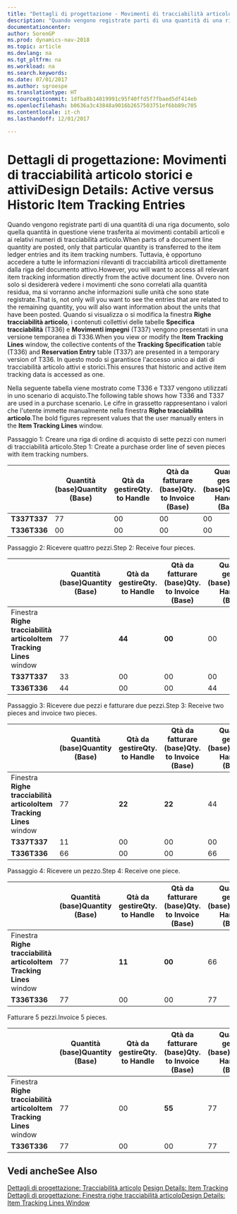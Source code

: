 ```yaml
---
title: "Dettagli di progettazione - Movimenti di tracciabilità articolo storici e attivi"
description: "Quando vengono registrate parti di una quantità di una riga documento, solo quella quantità in questione viene trasferita ai movimenti contabili articoli e ai relativi numeri di tracciabilità articolo. Tuttavia, è opportuno accedere a tutte le informazioni rilevanti di tracciabilità articoli direttamente dalla riga del documento attivo. Ovvero non solo si desidererà vedere i movimenti che sono correlati alla quantità residua, ma si vorranno anche informazioni sulle unità che sono state registrate. Quando si visualizza o si modifica la finestra **Righe tracciabilità articolo**, i contenuti collettivi delle tabelle **Specifica tracciabilità** (T336) e **Movimenti impegni** (T337) vengono presentati in una versione temporanea di T336. In questo modo si garantisce l'accesso unico ai dati di tracciabilità articolo attivi e storici."
documentationcenter: 
author: SorenGP
ms.prod: dynamics-nav-2018
ms.topic: article
ms.devlang: na
ms.tgt_pltfrm: na
ms.workload: na
ms.search.keywords: 
ms.date: 07/01/2017
ms.author: sgroespe
ms.translationtype: HT
ms.sourcegitcommit: 1dfba8b14019991c95f40ffd5f7fbaed5df414eb
ms.openlocfilehash: b0636a3c43848a9016b2657503751ef6bb89c705
ms.contentlocale: it-ch
ms.lasthandoff: 12/01/2017

---
```

# <a name="design-details-active-versus-historic-item-tracking-entries"></a><span data-ttu-id="3e801-107">Dettagli di progettazione: Movimenti di tracciabilità articolo storici e attivi</span><span class="sxs-lookup"><span data-stu-id="3e801-107">Design Details: Active versus Historic Item Tracking Entries</span></span>
<span data-ttu-id="3e801-108">Quando vengono registrate parti di una quantità di una riga documento, solo quella quantità in questione viene trasferita ai movimenti contabili articoli e ai relativi numeri di tracciabilità articolo.</span><span class="sxs-lookup"><span data-stu-id="3e801-108">When parts of a document line quantity are posted, only that particular quantity is transferred to the item ledger entries and its item tracking numbers.</span></span> <span data-ttu-id="3e801-109">Tuttavia, è opportuno accedere a tutte le informazioni rilevanti di tracciabilità articoli direttamente dalla riga del documento attivo.</span><span class="sxs-lookup"><span data-stu-id="3e801-109">However, you will want to access all relevant item tracking information directly from the active document line.</span></span> <span data-ttu-id="3e801-110">Ovvero non solo si desidererà vedere i movimenti che sono correlati alla quantità residua, ma si vorranno anche informazioni sulle unità che sono state registrate.</span><span class="sxs-lookup"><span data-stu-id="3e801-110">That is, not only will you want to see the entries that are related to the remaining quantity, you will also want information about the units that have been posted.</span></span> <span data-ttu-id="3e801-111">Quando si visualizza o si modifica la finestra **Righe tracciabilità articolo**, i contenuti collettivi delle tabelle **Specifica tracciabilità** (T336) e **Movimenti impegni** (T337) vengono presentati in una versione temporanea di T336.</span><span class="sxs-lookup"><span data-stu-id="3e801-111">When you view or modify the **Item Tracking Lines** window, the collective contents of the **Tracking Specification** table (T336) and **Reservation Entry** table (T337) are presented in a temporary version of T336.</span></span> <span data-ttu-id="3e801-112">In questo modo si garantisce l'accesso unico ai dati di tracciabilità articolo attivi e storici.</span><span class="sxs-lookup"><span data-stu-id="3e801-112">This ensures that historic and active item tracking data is accessed as one.</span></span>  

 <span data-ttu-id="3e801-113">Nella seguente tabella viene mostrato come T336 e T337 vengono utilizzati in uno scenario di acquisto.</span><span class="sxs-lookup"><span data-stu-id="3e801-113">The following table shows how T336 and T337 are used in a purchase scenario.</span></span> <span data-ttu-id="3e801-114">Le cifre in grassetto rappresentano i valori che l'utente immette manualmente nella finestra **Righe tracciabilità articolo**.</span><span class="sxs-lookup"><span data-stu-id="3e801-114">The bold figures represent values that the user manually enters in the **Item Tracking Lines** window.</span></span>  

 <span data-ttu-id="3e801-115">Passaggio 1: Creare una riga di ordine di acquisto di sette pezzi con numeri di tracciabilità articolo.</span><span class="sxs-lookup"><span data-stu-id="3e801-115">Step 1: Create a purchase order line of seven pieces with item tracking numbers.</span></span>  

||<span data-ttu-id="3e801-116">**Quantità (base)**</span><span class="sxs-lookup"><span data-stu-id="3e801-116">**Quantity (Base)**</span></span>|<span data-ttu-id="3e801-117">**Qtà da gestire**</span><span class="sxs-lookup"><span data-stu-id="3e801-117">**Qty. to Handle**</span></span>|<span data-ttu-id="3e801-118">**Qtà da fatturare (base)**</span><span class="sxs-lookup"><span data-stu-id="3e801-118">**Qty. to Invoice (Base)**</span></span>|<span data-ttu-id="3e801-119">**Quantità gestita (base)**</span><span class="sxs-lookup"><span data-stu-id="3e801-119">**Quantity Handled (Base)**</span></span>|<span data-ttu-id="3e801-120">**Quantità fatturata (base)**</span><span class="sxs-lookup"><span data-stu-id="3e801-120">**Quantity Invoiced (Base)**</span></span>|  
|-|----------------------------------------------|--------------------------------------------|------------------------------------------------------|-------------------------------------------------------|--------------------------------------------------------|  
|<span data-ttu-id="3e801-121">**T337**</span><span class="sxs-lookup"><span data-stu-id="3e801-121">**T337**</span></span>|<span data-ttu-id="3e801-122">7</span><span class="sxs-lookup"><span data-stu-id="3e801-122">7</span></span>|<span data-ttu-id="3e801-123">0</span><span class="sxs-lookup"><span data-stu-id="3e801-123">0</span></span>|<span data-ttu-id="3e801-124">0</span><span class="sxs-lookup"><span data-stu-id="3e801-124">0</span></span>|<span data-ttu-id="3e801-125">0</span><span class="sxs-lookup"><span data-stu-id="3e801-125">0</span></span>|<span data-ttu-id="3e801-126">0</span><span class="sxs-lookup"><span data-stu-id="3e801-126">0</span></span>|  
|<span data-ttu-id="3e801-127">**T336**</span><span class="sxs-lookup"><span data-stu-id="3e801-127">**T336**</span></span>|<span data-ttu-id="3e801-128">0</span><span class="sxs-lookup"><span data-stu-id="3e801-128">0</span></span>|<span data-ttu-id="3e801-129">0</span><span class="sxs-lookup"><span data-stu-id="3e801-129">0</span></span>|<span data-ttu-id="3e801-130">0</span><span class="sxs-lookup"><span data-stu-id="3e801-130">0</span></span>|<span data-ttu-id="3e801-131">0</span><span class="sxs-lookup"><span data-stu-id="3e801-131">0</span></span>|<span data-ttu-id="3e801-132">0</span><span class="sxs-lookup"><span data-stu-id="3e801-132">0</span></span>|  

 <span data-ttu-id="3e801-133">Passaggio 2: Ricevere quattro pezzi.</span><span class="sxs-lookup"><span data-stu-id="3e801-133">Step 2: Receive four pieces.</span></span>  

||<span data-ttu-id="3e801-134">**Quantità (base)**</span><span class="sxs-lookup"><span data-stu-id="3e801-134">**Quantity (Base)**</span></span>|<span data-ttu-id="3e801-135">**Qtà da gestire**</span><span class="sxs-lookup"><span data-stu-id="3e801-135">**Qty. to Handle**</span></span>|<span data-ttu-id="3e801-136">**Qtà da fatturare (base)**</span><span class="sxs-lookup"><span data-stu-id="3e801-136">**Qty. to Invoice (Base)**</span></span>|<span data-ttu-id="3e801-137">**Quantità gestita (base)**</span><span class="sxs-lookup"><span data-stu-id="3e801-137">**Quantity Handled (Base)**</span></span>|<span data-ttu-id="3e801-138">**Quantità fatturata (base)**</span><span class="sxs-lookup"><span data-stu-id="3e801-138">**Quantity Invoiced (Base)**</span></span>|  
|-|----------------------------------------------|--------------------------------------------|------------------------------------------------------|-------------------------------------------------------|--------------------------------------------------------|  
|<span data-ttu-id="3e801-139">Finestra **Righe tracciabilità articolo**</span><span class="sxs-lookup"><span data-stu-id="3e801-139">**Item Tracking Lines** window</span></span>|<span data-ttu-id="3e801-140">7</span><span class="sxs-lookup"><span data-stu-id="3e801-140">7</span></span>|<span data-ttu-id="3e801-141">**4**</span><span class="sxs-lookup"><span data-stu-id="3e801-141">**4**</span></span>|<span data-ttu-id="3e801-142">**0**</span><span class="sxs-lookup"><span data-stu-id="3e801-142">**0**</span></span>|<span data-ttu-id="3e801-143">0</span><span class="sxs-lookup"><span data-stu-id="3e801-143">0</span></span>|<span data-ttu-id="3e801-144">0</span><span class="sxs-lookup"><span data-stu-id="3e801-144">0</span></span>|  
|<span data-ttu-id="3e801-145">**T337**</span><span class="sxs-lookup"><span data-stu-id="3e801-145">**T337**</span></span>|<span data-ttu-id="3e801-146">3</span><span class="sxs-lookup"><span data-stu-id="3e801-146">3</span></span>|<span data-ttu-id="3e801-147">0</span><span class="sxs-lookup"><span data-stu-id="3e801-147">0</span></span>|<span data-ttu-id="3e801-148">0</span><span class="sxs-lookup"><span data-stu-id="3e801-148">0</span></span>|<span data-ttu-id="3e801-149">0</span><span class="sxs-lookup"><span data-stu-id="3e801-149">0</span></span>|<span data-ttu-id="3e801-150">0</span><span class="sxs-lookup"><span data-stu-id="3e801-150">0</span></span>|  
|<span data-ttu-id="3e801-151">**T336**</span><span class="sxs-lookup"><span data-stu-id="3e801-151">**T336**</span></span>|<span data-ttu-id="3e801-152">4</span><span class="sxs-lookup"><span data-stu-id="3e801-152">4</span></span>|<span data-ttu-id="3e801-153">0</span><span class="sxs-lookup"><span data-stu-id="3e801-153">0</span></span>|<span data-ttu-id="3e801-154">0</span><span class="sxs-lookup"><span data-stu-id="3e801-154">0</span></span>|<span data-ttu-id="3e801-155">4</span><span class="sxs-lookup"><span data-stu-id="3e801-155">4</span></span>|<span data-ttu-id="3e801-156">0</span><span class="sxs-lookup"><span data-stu-id="3e801-156">0</span></span>|  

 <span data-ttu-id="3e801-157">Passaggio 3: Ricevere due pezzi e fatturare due pezzi.</span><span class="sxs-lookup"><span data-stu-id="3e801-157">Step 3: Receive two pieces and invoice two pieces.</span></span>  

||<span data-ttu-id="3e801-158">**Quantità (base)**</span><span class="sxs-lookup"><span data-stu-id="3e801-158">**Quantity (Base)**</span></span>|<span data-ttu-id="3e801-159">**Qtà da gestire**</span><span class="sxs-lookup"><span data-stu-id="3e801-159">**Qty. to Handle**</span></span>|<span data-ttu-id="3e801-160">**Qtà da fatturare (base)**</span><span class="sxs-lookup"><span data-stu-id="3e801-160">**Qty. to Invoice (Base)**</span></span>|<span data-ttu-id="3e801-161">**Quantità gestita (base)**</span><span class="sxs-lookup"><span data-stu-id="3e801-161">**Quantity Handled (Base)**</span></span>|<span data-ttu-id="3e801-162">**Quantità fatturata (base)**</span><span class="sxs-lookup"><span data-stu-id="3e801-162">**Quantity Invoiced (Base)**</span></span>|  
|-|----------------------------------------------|--------------------------------------------|------------------------------------------------------|-------------------------------------------------------|--------------------------------------------------------|  
|<span data-ttu-id="3e801-163">Finestra **Righe tracciabilità articolo**</span><span class="sxs-lookup"><span data-stu-id="3e801-163">**Item Tracking Lines** window</span></span>|<span data-ttu-id="3e801-164">7</span><span class="sxs-lookup"><span data-stu-id="3e801-164">7</span></span>|<span data-ttu-id="3e801-165">**2**</span><span class="sxs-lookup"><span data-stu-id="3e801-165">**2**</span></span>|<span data-ttu-id="3e801-166">**2**</span><span class="sxs-lookup"><span data-stu-id="3e801-166">**2**</span></span>|<span data-ttu-id="3e801-167">4</span><span class="sxs-lookup"><span data-stu-id="3e801-167">4</span></span>|<span data-ttu-id="3e801-168">0</span><span class="sxs-lookup"><span data-stu-id="3e801-168">0</span></span>|  
|<span data-ttu-id="3e801-169">**T337**</span><span class="sxs-lookup"><span data-stu-id="3e801-169">**T337**</span></span>|<span data-ttu-id="3e801-170">1</span><span class="sxs-lookup"><span data-stu-id="3e801-170">1</span></span>|<span data-ttu-id="3e801-171">0</span><span class="sxs-lookup"><span data-stu-id="3e801-171">0</span></span>|<span data-ttu-id="3e801-172">0</span><span class="sxs-lookup"><span data-stu-id="3e801-172">0</span></span>|<span data-ttu-id="3e801-173">0</span><span class="sxs-lookup"><span data-stu-id="3e801-173">0</span></span>|<span data-ttu-id="3e801-174">0</span><span class="sxs-lookup"><span data-stu-id="3e801-174">0</span></span>|  
|<span data-ttu-id="3e801-175">**T336**</span><span class="sxs-lookup"><span data-stu-id="3e801-175">**T336**</span></span>|<span data-ttu-id="3e801-176">6</span><span class="sxs-lookup"><span data-stu-id="3e801-176">6</span></span>|<span data-ttu-id="3e801-177">0</span><span class="sxs-lookup"><span data-stu-id="3e801-177">0</span></span>|<span data-ttu-id="3e801-178">0</span><span class="sxs-lookup"><span data-stu-id="3e801-178">0</span></span>|<span data-ttu-id="3e801-179">6</span><span class="sxs-lookup"><span data-stu-id="3e801-179">6</span></span>|<span data-ttu-id="3e801-180">2</span><span class="sxs-lookup"><span data-stu-id="3e801-180">2</span></span>|  

 <span data-ttu-id="3e801-181">Passaggio 4: Ricevere un pezzo.</span><span class="sxs-lookup"><span data-stu-id="3e801-181">Step 4: Receive one piece.</span></span>  

||<span data-ttu-id="3e801-182">**Quantità (base)**</span><span class="sxs-lookup"><span data-stu-id="3e801-182">**Quantity (Base)**</span></span>|<span data-ttu-id="3e801-183">**Qtà da gestire**</span><span class="sxs-lookup"><span data-stu-id="3e801-183">**Qty. to Handle**</span></span>|<span data-ttu-id="3e801-184">**Qtà da fatturare (base)**</span><span class="sxs-lookup"><span data-stu-id="3e801-184">**Qty. to Invoice (Base)**</span></span>|<span data-ttu-id="3e801-185">**Quantità gestita (base)**</span><span class="sxs-lookup"><span data-stu-id="3e801-185">**Quantity Handled (Base)**</span></span>|<span data-ttu-id="3e801-186">**Quantità fatturata (base)**</span><span class="sxs-lookup"><span data-stu-id="3e801-186">**Quantity Invoiced (Base)**</span></span>|  
|-|----------------------------------------------|--------------------------------------------|------------------------------------------------------|-------------------------------------------------------|--------------------------------------------------------|  
|<span data-ttu-id="3e801-187">Finestra **Righe tracciabilità articolo**</span><span class="sxs-lookup"><span data-stu-id="3e801-187">**Item Tracking Lines** window</span></span>|<span data-ttu-id="3e801-188">7</span><span class="sxs-lookup"><span data-stu-id="3e801-188">7</span></span>|<span data-ttu-id="3e801-189">**1**</span><span class="sxs-lookup"><span data-stu-id="3e801-189">**1**</span></span>|<span data-ttu-id="3e801-190">**0**</span><span class="sxs-lookup"><span data-stu-id="3e801-190">**0**</span></span>|<span data-ttu-id="3e801-191">6</span><span class="sxs-lookup"><span data-stu-id="3e801-191">6</span></span>|<span data-ttu-id="3e801-192">2</span><span class="sxs-lookup"><span data-stu-id="3e801-192">2</span></span>|  
|<span data-ttu-id="3e801-193">**T336**</span><span class="sxs-lookup"><span data-stu-id="3e801-193">**T336**</span></span>|<span data-ttu-id="3e801-194">7</span><span class="sxs-lookup"><span data-stu-id="3e801-194">7</span></span>|<span data-ttu-id="3e801-195">0</span><span class="sxs-lookup"><span data-stu-id="3e801-195">0</span></span>|<span data-ttu-id="3e801-196">0</span><span class="sxs-lookup"><span data-stu-id="3e801-196">0</span></span>|<span data-ttu-id="3e801-197">7</span><span class="sxs-lookup"><span data-stu-id="3e801-197">7</span></span>|<span data-ttu-id="3e801-198">2</span><span class="sxs-lookup"><span data-stu-id="3e801-198">2</span></span>|  

 <span data-ttu-id="3e801-199">Fatturare 5 pezzi.</span><span class="sxs-lookup"><span data-stu-id="3e801-199">Invoice 5 pieces.</span></span>  

||<span data-ttu-id="3e801-200">**Quantità (base)**</span><span class="sxs-lookup"><span data-stu-id="3e801-200">**Quantity (Base)**</span></span>|<span data-ttu-id="3e801-201">**Qtà da gestire**</span><span class="sxs-lookup"><span data-stu-id="3e801-201">**Qty. to Handle**</span></span>|<span data-ttu-id="3e801-202">**Qtà da fatturare (base)**</span><span class="sxs-lookup"><span data-stu-id="3e801-202">**Qty. to Invoice (Base)**</span></span>|<span data-ttu-id="3e801-203">**Quantità gestita (base)**</span><span class="sxs-lookup"><span data-stu-id="3e801-203">**Quantity Handled (Base)**</span></span>|<span data-ttu-id="3e801-204">**Quantità fatturata (base)**</span><span class="sxs-lookup"><span data-stu-id="3e801-204">**Quantity Invoiced (Base)**</span></span>|  
|-|----------------------------------------------|--------------------------------------------|------------------------------------------------------|-------------------------------------------------------|--------------------------------------------------------|  
|<span data-ttu-id="3e801-205">Finestra **Righe tracciabilità articolo**</span><span class="sxs-lookup"><span data-stu-id="3e801-205">**Item Tracking Lines** window</span></span>|<span data-ttu-id="3e801-206">7</span><span class="sxs-lookup"><span data-stu-id="3e801-206">7</span></span>|<span data-ttu-id="3e801-207">0</span><span class="sxs-lookup"><span data-stu-id="3e801-207">0</span></span>|<span data-ttu-id="3e801-208">**5**</span><span class="sxs-lookup"><span data-stu-id="3e801-208">**5**</span></span>|<span data-ttu-id="3e801-209">7</span><span class="sxs-lookup"><span data-stu-id="3e801-209">7</span></span>|<span data-ttu-id="3e801-210">2</span><span class="sxs-lookup"><span data-stu-id="3e801-210">2</span></span>|  
|<span data-ttu-id="3e801-211">**T336**</span><span class="sxs-lookup"><span data-stu-id="3e801-211">**T336**</span></span>|<span data-ttu-id="3e801-212">7</span><span class="sxs-lookup"><span data-stu-id="3e801-212">7</span></span>|<span data-ttu-id="3e801-213">0</span><span class="sxs-lookup"><span data-stu-id="3e801-213">0</span></span>|<span data-ttu-id="3e801-214">0</span><span class="sxs-lookup"><span data-stu-id="3e801-214">0</span></span>|<span data-ttu-id="3e801-215">7</span><span class="sxs-lookup"><span data-stu-id="3e801-215">7</span></span>|<span data-ttu-id="3e801-216">7</span><span class="sxs-lookup"><span data-stu-id="3e801-216">7</span></span>|  

## <a name="see-also"></a><span data-ttu-id="3e801-217">Vedi anche</span><span class="sxs-lookup"><span data-stu-id="3e801-217">See Also</span></span>  
 <span data-ttu-id="3e801-218">[Dettagli di progettazione: Tracciabilità articolo](design-details-item-tracking.md) </span><span class="sxs-lookup"><span data-stu-id="3e801-218">[Design Details: Item Tracking](design-details-item-tracking.md) </span></span>  
 [<span data-ttu-id="3e801-219">Dettagli di progettazione: Finestra righe tracciabilità articolo</span><span class="sxs-lookup"><span data-stu-id="3e801-219">Design Details: Item Tracking Lines Window</span></span>](design-details-item-tracking-lines-window.md)

